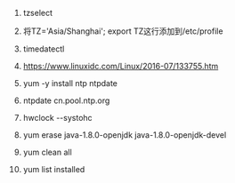 1. tzselect

2. 将TZ='Asia/Shanghai'; export TZ这行添加到/etc/profile

3. timedatectl

4. https://www.linuxidc.com/Linux/2016-07/133755.htm

5. yum -y install ntp ntpdate

6.  ntpdate cn.pool.ntp.org

7. hwclock --systohc


8. yum erase java-1.8.0-openjdk java-1.8.0-openjdk-devel

9. yum clean all

10. yum list installed

